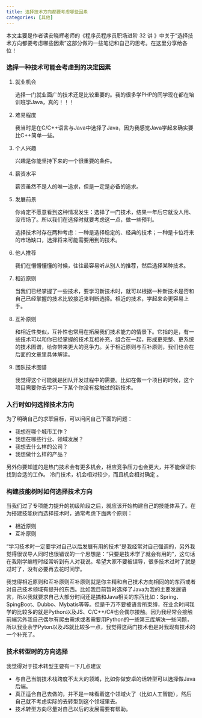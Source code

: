 ```yaml
---
title: 选择技术方向都要考虑哪些因素
categories: [其他]
---
```

本文主要是作者读安晓辉老师的《程序员程序员职场进阶 32 讲 》中关于“选择技术方向都要考虑哪些因素”这部分做的一些笔记和自己的思考。在这里分享给各位！

### 选择一种技术可能会考虑到的决定因素

1. 就业机会
   
   选择一门就业面广的技术还是比较重要的。我的很多学PHP的同学现在都在培训班学Java，真的！！！
2. 难易程度
   
    我当时是在C/C++语言与Java中选择了Java，因为我感觉Java学起来确实要比C++简单一些。
3. 个人兴趣

   兴趣是你能坚持下来的一个很重要的条件。
4. 薪资水平
   
   薪资虽然不是人的唯一追求，但是一定是必备的追求。
5. 发展前景

   你肯定不愿意看到这种情况发生：选择了一门技术，结果一年后它就没人用、没市场了。所以我们在选择时就要考虑这一点，做一些预判。

   选择技术时存在两种考虑：一种是选择稳定的、经典的技术；一种是卡位将来的市场缺口，选择将来可能需要用到的技术。
6. 他人推荐

   我们在懵懵懂懂的时候，往往最容易听从别人的推荐，然后选择某种技术。
7. 相近原则
   
   当我们已经掌握了一些技术，要学习新技术时，就可以根据一种新技术是否和自己已经掌握的技术比较接近来判断选择。相近的技术，学起来会更容易上手。
8. 互补原则
   
   和相近性类似，互补性也常用在拓展我们技术能力的情景下。它指的是，有一些技术可以和你已经掌握的技术互相补充，组合在一起，形成更完整、更系统的技术图谱，给你带来更大的竞争力。关于相近原则与互补原则，我们也会在后面的文章里具体解读。
9. 团队技术图谱

   我觉得这个可能就是团队开发过程中的需要。比如在做一个项目的时候，这个项目需要你去学习一下某个你没有接触过的新技术。

### 入行时如何选择技术方向

 为了明确自己的求职目标，可以问问自己下面的问题：
- 我想在哪个城市工作？
- 我想在哪些行业、领域发展？
- 我想去什么样的公司？
- 我想做什么样的产品？   

另外你要知道的是热门技术会有更多机会，相应竞争压力也会更大，并不能保证你找到合适的工作。
冷门技术，机会相对较少，而且机会相对确定 。

### 构建技能树时如何选择技术方向

当我们过了专项能力提升的初级阶段之后，就应该开始构建自己的技能体系了。在为搭建技能树而选择技术时，通常考虑下面两个原则：
- 相近原则
- 互补原则

“学习技术时一定要学对自己以后发展有用的技术”是我经常对自己强调的，另外我觉得很误导人同时也很错误的一个思想是：“只要是技术学了就会有用的”，这句话在我刚学编程时经常听到有人对我说。希望大家不要被误导，很多技术过时了就是过时了，没有必要再去花时间学。

我觉得相近原则和互补原则互补原则就是你主精和自己技术方向相同的的东西或者对自己技术领域有提升的东西。比如我目前暂时选择了Java为我的主要发展语言，所以我就要求自己大部分时间还是搞和Java相关的东西比如：Spring、SpingBoot、Dubbo、Mybatis等等。但是千万不要被语言所束缚，在业余时间我学的比较多的就是Python以及JS、C/C++/C#也会偶尔接触。因为我经常会接触前端另外我自己偶尔有爬虫需求或者需要用Python的一些第三库解决一些问题，所以我业余学Pyton以及JS就比较多一点，我觉得这两门技术也是对我现有技术的一个补充了。


### 技术转型时的方向选择

我觉得对于技术转型主要有一下几点建议

- 与自己当前技术栈跨度不太大的领域，比如你做安卓的话转型可以选择做Java后端。
- 真正适合自己去做的，并不是一味看着这个领域火了（比如人工智能），然后自己就不考虑实际的去转型到这个领域里去。
- 技术转型方向尽量对自己以后的发展需要有帮助。
